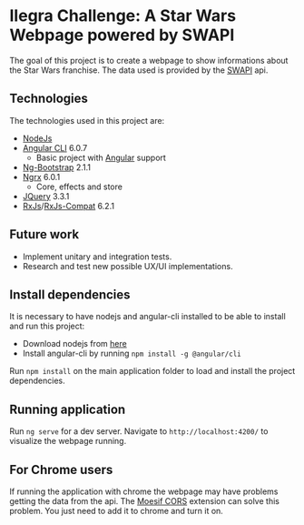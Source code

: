 # Ilegra Challenge: A Star Wars Webpage powered by SWAPI

The goal of this project is to create a webpage to show informations about the Star Wars franchise. The data used is provided by the [SWAPI](https://swapi.co/) api.

## Technologies
The technologies used in this project are:
* [NodeJs](https://nodejs.org/en/)
* [Angular CLI](https://github.com/angular/angular-cli)  6.0.7
    * Basic project with [Angular](https://angular.io/) support 
* [Ng-Bootstrap](https://ng-bootstrap.github.io/#/home) 2.1.1
* [Ngrx](https://github.com/ngrx/) 6.0.1
    * Core, effects and store
* [JQuery](https://jquery.com/) 3.3.1
* [RxJs](https://github.com/ReactiveX/rxjs)/[RxJs-Compat](https://www.npmjs.com/package/rxjs-compat) 6.2.1

## Future work
* Implement unitary and integration tests.
* Research and test new possible UX/UI implementations.

## Install dependencies
It is necessary to have nodejs and angular-cli installed to be able to install and run this project:
  * Download nodejs from [here](https://nodejs.org/en/download/)
  * Install angular-cli by running `npm install -g @angular/cli`

Run `npm install` on the main application folder to load and install the project dependencies.

## Running application

Run `ng serve` for a dev server. Navigate to `http://localhost:4200/` to visualize the webpage running.

## For Chrome users

If running the application with chrome the webpage may have problems getting the data from the api. The [Moesif CORS](https://chrome.google.com/webstore/detail/moesif-origin-cors-change/digfbfaphojjndkpccljibejjbppifbc?hl=en) extension can solve this problem. You just need to add it to chrome and turn it on.

## 
